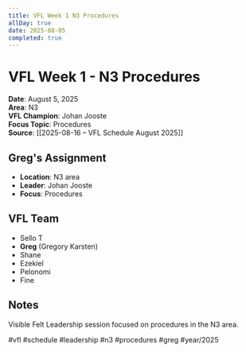 ```yaml
---
title: VFL Week 1 N3 Procedures
allDay: true
date: 2025-08-05
completed: true
---
```


# VFL Week 1 - N3 Procedures

**Date**: August 5, 2025  
**Area**: N3  
**VFL Champion**: Johan Jooste  
**Focus Topic**: Procedures  
**Source**: [[2025-08-16 – VFL Schedule August 2025]]

## Greg's Assignment
- **Location**: N3 area
- **Leader**: Johan Jooste
- **Focus**: Procedures

## VFL Team
- Sello T
- **Greg** (Gregory Karsten)
- Shane
- Ezekiel
- Pelonomi
- Fine

## Notes
Visible Felt Leadership session focused on procedures in the N3 area.

#vfl #schedule #leadership #n3 #procedures #greg #year/2025